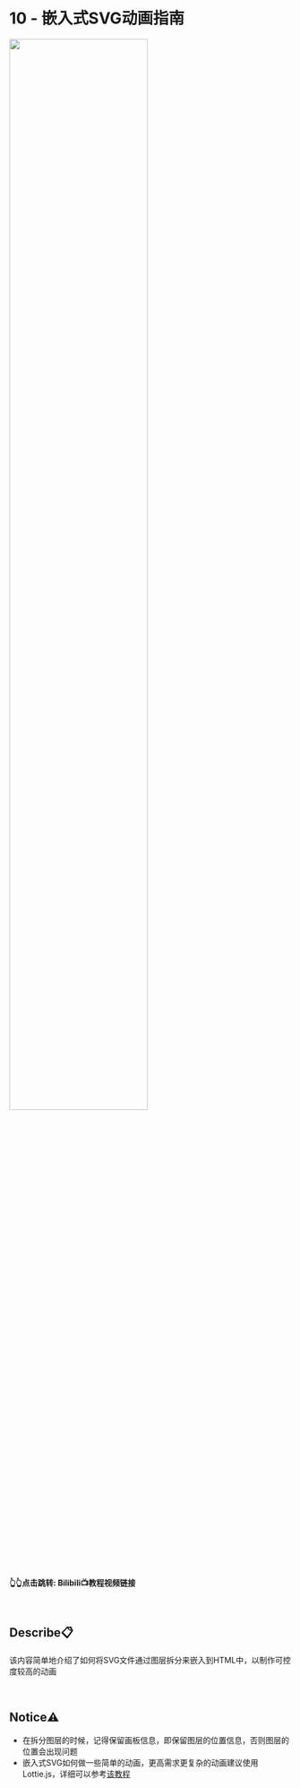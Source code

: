 # 10 - 嵌入式SVG动画指南
<a href="https://www.bilibili.com/video/BV1uW421c75b">
<img src="https://i2.hdslb.com/bfs/archive/5eb1a4a35c6dc72d5889b4342f78d28a2c76383b.jpg" width="70%">
</a>

**👆👆点击跳转: Bilibili📺教程视频链接**

<br>

## **Describe📋️**
该内容简单地介绍了如何将SVG文件通过图层拆分来嵌入到HTML中，以制作可控度较高的动画

<br>

## **Notice⚠️**
- 在拆分图层的时候，记得保留画板信息，即保留图层的位置信息，否则图层的位置会出现问题
- 嵌入式SVG如何做一些简单的动画，更高需求更复杂的动画建议使用Lottie.js，详细可以参考[该教程](https://github.com/JIEJOE-WEB-Tutorial/4-lottie-tutorial)
